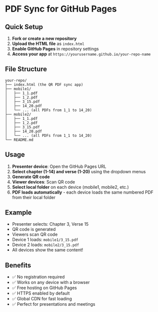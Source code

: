 # PDF Sync for GitHub Pages

## Quick Setup

1. **Fork or create a new repository**
2. **Upload the HTML file** as `index.html`
3. **Enable GitHub Pages** in repository settings
4. **Access your app** at `https://yourusername.github.io/your-repo-name`

## File Structure

```
your-repo/
├── index.html (the QR PDF sync app)
├── mobile1/
│   ├── 1_1.pdf
│   ├── 1_2.pdf
│   ├── 3_15.pdf
│   ├── 14_20.pdf
│   └── ... (all PDFs from 1_1 to 14_20)
├── mobile2/
│   ├── 1_1.pdf
│   ├── 1_2.pdf
│   ├── 3_15.pdf
│   ├── 14_20.pdf
│   └── ... (all PDFs from 1_1 to 14_20)
└── README.md
```

## Usage

1. **Presenter device**: Open the GitHub Pages URL
2. **Select chapter (1-14) and verse (1-20)** using the dropdown menus
3. **Generate QR code**
4. **Viewer devices**: Scan QR code
5. **Select local folder** on each device (mobile1, mobile2, etc.)
6. **PDF loads automatically** - each device loads the same numbered PDF from their local folder

## Example
- Presenter selects: Chapter 3, Verse 15
- QR code is generated
- Viewers scan QR code
- Device 1 loads: `mobile1/3_15.pdf`
- Device 2 loads: `mobile2/3_15.pdf`
- All devices show the same content!

## Benefits

- ✅ No registration required
- ✅ Works on any device with a browser
- ✅ Free hosting on GitHub Pages
- ✅ HTTPS enabled by default
- ✅ Global CDN for fast loading
- ✅ Perfect for presentations and meetings
